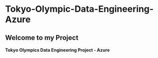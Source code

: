 # Tokyo-Olympic-Data-Engineering-Azure

## Welcome to my Project

#### Tokyo Olympics Data Engineering Project - Azure